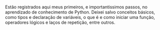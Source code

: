 Estão registrados aqui meus primeiros, e importantissimos passos, no aprendizado de conhecimento de Python. Deixei salvo conceitos básicos, como tipos e declaração de variáveis, o que é e como iniciar uma função, operadores lógicos e laços de repetição, entre outros.
